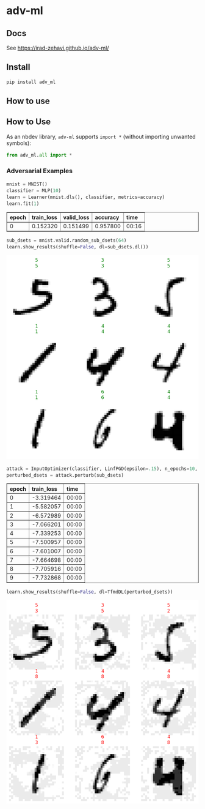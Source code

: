 adv-ml
================

<!-- WARNING: THIS FILE WAS AUTOGENERATED! DO NOT EDIT! -->

## Docs

See https://irad-zehavi.github.io/adv-ml/

## Install

``` sh
pip install adv_ml
```

## How to use

## How to Use

As an nbdev library, `adv-ml` supports `import *` (without importing
unwanted symbols):

``` python
from adv_ml.all import *
```

### Adversarial Examples

``` python
mnist = MNIST()
classifier = MLP(10)
learn = Learner(mnist.dls(), classifier, metrics=accuracy)
learn.fit(1)
```

<table border="1" class="dataframe">
  <thead>
    <tr style="text-align: left;">
      <th>epoch</th>
      <th>train_loss</th>
      <th>valid_loss</th>
      <th>accuracy</th>
      <th>time</th>
    </tr>
  </thead>
  <tbody>
    <tr>
      <td>0</td>
      <td>0.152320</td>
      <td>0.151499</td>
      <td>0.957800</td>
      <td>00:16</td>
    </tr>
  </tbody>
</table>

``` python
sub_dsets = mnist.valid.random_sub_dsets(64)
learn.show_results(shuffle=False, dl=sub_dsets.dl())
```

![](index_files/figure-commonmark/cell-4-output-2.png)

``` python
attack = InputOptimizer(classifier, LinfPGD(epsilon=.15), n_epochs=10, epoch_size=20)
perturbed_dsets = attack.perturb(sub_dsets)
```

<table border="1" class="dataframe">
  <thead>
    <tr style="text-align: left;">
      <th>epoch</th>
      <th>train_loss</th>
      <th>time</th>
    </tr>
  </thead>
  <tbody>
    <tr>
      <td>0</td>
      <td>-3.319464</td>
      <td>00:00</td>
    </tr>
    <tr>
      <td>1</td>
      <td>-5.582057</td>
      <td>00:00</td>
    </tr>
    <tr>
      <td>2</td>
      <td>-6.572989</td>
      <td>00:00</td>
    </tr>
    <tr>
      <td>3</td>
      <td>-7.066201</td>
      <td>00:00</td>
    </tr>
    <tr>
      <td>4</td>
      <td>-7.339253</td>
      <td>00:00</td>
    </tr>
    <tr>
      <td>5</td>
      <td>-7.500957</td>
      <td>00:00</td>
    </tr>
    <tr>
      <td>6</td>
      <td>-7.601007</td>
      <td>00:00</td>
    </tr>
    <tr>
      <td>7</td>
      <td>-7.664698</td>
      <td>00:00</td>
    </tr>
    <tr>
      <td>8</td>
      <td>-7.705916</td>
      <td>00:00</td>
    </tr>
    <tr>
      <td>9</td>
      <td>-7.732868</td>
      <td>00:00</td>
    </tr>
  </tbody>
</table>

``` python
learn.show_results(shuffle=False, dl=TfmdDL(perturbed_dsets))
```

![](index_files/figure-commonmark/cell-6-output-2.png)
